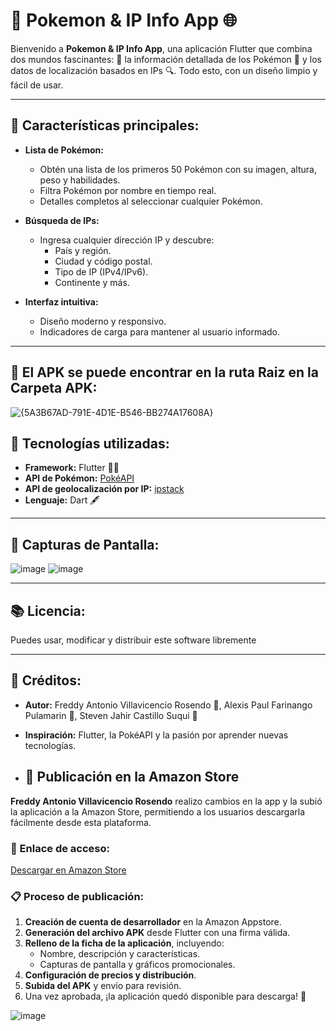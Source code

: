 # 🌟 Pokemon & IP Info App 🌐

Bienvenido a **Pokemon & IP Info App**, una aplicación Flutter que combina dos mundos fascinantes: 🎉 la información detallada de los Pokémon 🐉 y los datos de localización basados en IPs 🔍. Todo esto, con un diseño limpio y fácil de usar.

---

## 🔎 Características principales:

- **Lista de Pokémon:**
  - Obtén una lista de los primeros 50 Pokémon con su imagen, altura, peso y habilidades.
  - Filtra Pokémon por nombre en tiempo real.
  - Detalles completos al seleccionar cualquier Pokémon.

- **Búsqueda de IPs:**
  - Ingresa cualquier dirección IP y descubre:
    - País y región.
    - Ciudad y código postal.
    - Tipo de IP (IPv4/IPv6).
    - Continente y más.

- **Interfaz intuitiva:**
  - Diseño moderno y responsivo.
  - Indicadores de carga para mantener al usuario informado.

---

## 📁 El APK se puede encontrar en la ruta Raiz en la Carpeta APK:
![{5A3B67AD-791E-4D1E-B546-BB274A17608A}](https://github.com/user-attachments/assets/a20f7f52-a261-4e07-9d34-fc74cc1f3d44)

## 🔧 Tecnologías utilizadas:

- **Framework:** Flutter 🥙💃
- **API de Pokémon:** [PokéAPI](https://pokeapi.co/)
- **API de geolocalización por IP:** [ipstack](https://ipstack.com/)
- **Lenguaje:** Dart 🖋️

---

## 🎨 Capturas de Pantalla:

![image](https://github.com/user-attachments/assets/e873cd2e-d071-483f-9d87-83ec11be1769)
![image](https://github.com/user-attachments/assets/4e92dcb2-9a32-44c4-b3e4-f80f75a70924)



---

## 📚 Licencia:

Puedes usar, modificar y distribuir este software libremente

---

## 📢 Créditos:

- **Autor:** Freddy Antonio Villavicencio Rosendo 🔧, Alexis Paul Farinango Pulamarin 🔧, Steven Jahir Castillo Suqui 🔧
- **Inspiración:** Flutter, la PokéAPI y la pasión por aprender nuevas tecnologías.

- ## 🚀 Publicación en la Amazon Store

**Freddy Antonio Villavicencio Rosendo** realizo cambios en la app y la subió la aplicación a la Amazon Store, permitiendo a los usuarios descargarla fácilmente desde esta plataforma.

### 🔗 Enlace de acceso:  
[Descargar en Amazon Store](https://www.amazon.com/gp/mas/get/android/ref=mas_buy_client?asin=B0DS82XZG4)

### 📋 Proceso de publicación:
1. **Creación de cuenta de desarrollador** en la Amazon Appstore.
2. **Generación del archivo APK** desde Flutter con una firma válida.
3. **Relleno de la ficha de la aplicación**, incluyendo:
   - Nombre, descripción y características.
   - Capturas de pantalla y gráficos promocionales.
4. **Configuración de precios y distribución**.
5. **Subida del APK** y envío para revisión.
6. Una vez aprobada, ¡la aplicación quedó disponible para descarga! 🎉

![image](https://github.com/user-attachments/assets/fa2f5b43-3cbe-4631-9678-5220c05f4d93)

